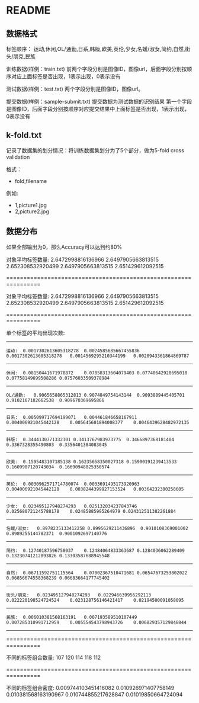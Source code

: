 # README

## 数据格式


标签顺序：
运动,休闲,OL/通勤,日系,韩版,欧美,英伦,少女,名媛/淑女,简约,自然,街头/朋克,民族

训练数据(样例：train.txt)
前两个字段分别是图像ID，图像url，后面字段分别按顺序对应上面标签是否出现，1表示出现，0表示没有

测试数据(样例：test.txt)
两个字段分别是图像ID，图像url。

提交数据(样例：sample-submit.txt)
提交数据为测试数据的识别结果
第一个字段是图像ID，后面字段分别按顺序对应提交结果中上面标签是否出现，1表示出现，0表示没有




## k-fold.txt

记录了数据集的划分情况：将训练数据集划分为了5个部分，做为5-fold cross validation

格式：

+ fold,filename

例如:

+ 1,picture1.jpg
+ 2,picture2.jpg


## 数据分布
如果全部输出为0，那么Accuracy可以达到约80%

对象平均标签数量:	 2.6472998816136966  2.6497905663813515  2.652308532920499  2.6497905663813515  2.651429612092515

================================================================

对象平均标签数量:	 2.6472998816136966  2.6497905663813515  2.652308532920499  2.6497905663813515  2.651429612092515

================================================================

单个标签的平均出现次数:

----------------------------------------------------------------

    运动:	 0.0017302613605318278	0.0024585685667455836	0.0017302613605318278	0.0014569295210344199	0.0020943361864869787

----------------------------------------------------------------

    休闲:	 0.08150441671978872	0.07858313604079403	0.07740642928695018	0.07758149699508286	0.07576033509378984

----------------------------------------------------------------

    OL/通勤:	 0.9065658865312813	0.9074849754143144	0.9093889445405701	0.9102167182662538	0.909670369695866

----------------------------------------------------------------

    日系:	 0.005099717694199071	0.004461846658167911	0.004006921045442128	0.005645601894008377	0.0046439628482972135

----------------------------------------------------------------

    韩版:	 0.3444130771332301	0.3413767983973775	0.3466897368181404	0.3367328355490803	0.3356401384083045

----------------------------------------------------------------

    欧美:	 0.1595483107185138	0.16235658350027318	0.15900191239413533	0.1609907120743034	0.16690948825350574

----------------------------------------------------------------

    英伦:	 0.0030962571714780074	0.0033691495173920963	0.004006921045442128	0.0038244399927153524	0.00364232380258605

----------------------------------------------------------------

    少女:	 0.023495127948274293	0.025132034237843746	0.025680721245788178	0.02485885995264979	0.024312511382261884

----------------------------------------------------------------

    名媛/淑女:	 0.8978235133412258	0.8995629211436896	0.9010108369001002	0.8989255144782371	0.9001092697140776

----------------------------------------------------------------

    简约:	 0.12740187596758037	0.12484064833363687	0.1284036062289409	0.13230741212893826	0.13303587688945548

----------------------------------------------------------------

    自然:	 0.06711592751115564	0.07002367510471681	0.06547673253802022	0.06856674558368239	0.06683664177745402

----------------------------------------------------------------

    街头/朋克:	 0.023495127948274293	0.022946639956292113	0.022220198524724524	0.023128756146421417	0.02194500091058095

----------------------------------------------------------------

    民族:	 0.006010381568163191	0.007193589510107449	0.007285310991712959	0.005554543798943726	0.006829357129848844

----------------------------------------------------------------

================================================================

不同的标签组合数量:	 107  120  114  118  112

================================================================

不同的标签组合密度:	 0.009744103451416082  0.010926971407758149  0.010381568163190967  0.010744855217628847  0.01019850664724094